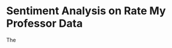 # Sentiment Analysis on Rate My Professor Data
  
    
The           
      
     
            
    
   
  
